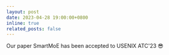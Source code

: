 ```yaml
---
layout: post
date: 2023-04-28 19:00:00+0800
inline: true
related_posts: false
---
```


Our paper SmartMoE has been accepted to USENIX ATC'23 :sunglasses: 

